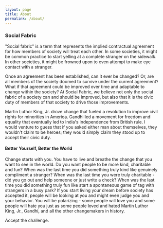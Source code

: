 ```yaml
---
layout: page
title: About
permalink: /about/
---
```


### Social Fabric

"Social fabric" is a term that represents the implied contractual agreement for how members of society will treat each other.  In some societies, it might be common practice to start yelling at a complete stranger on the sidewalk.  In other societies, it might be frowned upon to even attempt to make eye contact with a stranger.

Once an agreement has been established, can it ever be changed?  Or, are all members of the society doomed to survive under the current agreement?  What if that agreement could be improved over time and adaptable to change within the society?  At Social Fabric, we believe not only the social fabric of a society can and should be improved, but also that it is the civic duty of members of that society to drive those improvements.

Martin Luthor King, Jr. drove change that fueled a revolution to improve civil rights for minorities in America.  Gandhi led a movement for freedom and equality that eventually led to India's independence from British rule.  I would venture to guess that if you asked either man about themselves, they wouldn't claim to be heroes; they would simply claim they stood up to accept their civic duty.

#### Better Yourself, Better the World

Change starts with you.  You have to live and breathe the change that you want to see in the world.  Do you want people to be more kind, charitable and fun?  When was the last time you did something truly kind like genuinely compliment a stranger?  When was the last time you were truly charitable - did you go out and help someone or just write a check?  When was the last time you did something truly fun like start a spontaneous game of tag with strangers in a busy park?  If you start living your dream before society has accepted it, people will be looking at you and might even judge you and your behavior.  You will be polarizing - some people will love you and some people will hate you just as some people loved and hated Martin Luthor King, Jr., Gandhi, and all the other changemakers in history.

Accept the challenge.  

